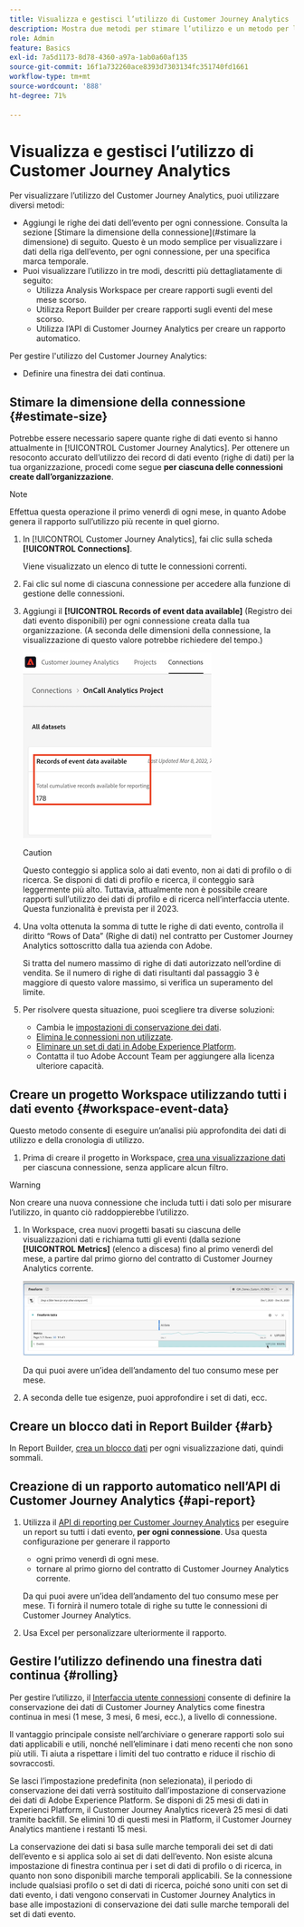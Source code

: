 ```yaml
---
title: Visualizza e gestisci l’utilizzo di Customer Journey Analytics
description: Mostra due metodi per stimare l’utilizzo e un metodo per la gestione.
role: Admin
feature: Basics
exl-id: 7a5d1173-8d78-4360-a97a-1ab0a60af135
source-git-commit: 16f1a732260ace8393d7303134fc351740fd1661
workflow-type: tm+mt
source-wordcount: '888'
ht-degree: 71%

---
```


# Visualizza e gestisci l’utilizzo di Customer Journey Analytics

Per visualizzare l’utilizzo del Customer Journey Analytics, puoi utilizzare diversi metodi:

* Aggiungi le righe dei dati dell’evento per ogni connessione. Consulta la sezione [Stimare la dimensione della connessione](#stimare la dimensione) di seguito. Questo è un modo semplice per visualizzare i dati della riga dell’evento, per ogni connessione, per una specifica marca temporale.
* Puoi visualizzare l’utilizzo in tre modi, descritti più dettagliatamente di seguito:
   * Utilizza Analysis Workspace per creare rapporti sugli eventi del mese scorso.
   * Utilizza Report Builder per creare rapporti sugli eventi del mese scorso.
   * Utilizza l’API di Customer Journey Analytics per creare un rapporto automatico.

Per gestire l&#39;utilizzo del Customer Journey Analytics:

* Definire una finestra dei dati continua.

## Stimare la dimensione della connessione {#estimate-size}

Potrebbe essere necessario sapere quante righe di dati evento si hanno attualmente in [!UICONTROL Customer Journey Analytics]. Per ottenere un resoconto accurato dell’utilizzo dei record di dati evento (righe di dati) per la tua organizzazione, procedi come segue **per ciascuna delle connessioni create dall’organizzazione**.

>[!NOTE]
>
>Effettua questa operazione il primo venerdì di ogni mese, in quanto Adobe genera il rapporto sull’utilizzo più recente in quel giorno.

1. In [!UICONTROL Customer Journey Analytics], fai clic sulla scheda **[!UICONTROL Connections]**.

   Viene visualizzato un elenco di tutte le connessioni correnti.

1. Fai clic sul nome di ciascuna connessione per accedere alla funzione di gestione delle connessioni.

1. Aggiungi il **[!UICONTROL Records of event data available]** (Registro dei dati evento disponibili) per ogni connessione creata dalla tua organizzazione. (A seconda delle dimensioni della connessione, la visualizzazione di questo valore potrebbe richiedere del tempo.)

   ![Registrazioni dei dati evento disponibili.](./assets/event-data.png)

   >[!CAUTION]
   >
   >   Questo conteggio si applica solo ai dati evento, non ai dati di profilo o di ricerca. Se disponi di dati di profilo e ricerca, il conteggio sarà leggermente più alto. Tuttavia, attualmente non è possibile creare rapporti sull’utilizzo dei dati di profilo e di ricerca nell’interfaccia utente. Questa funzionalità è prevista per il 2023.

1. Una volta ottenuta la somma di tutte le righe di dati evento, controlla il diritto “Rows of Data” (Righe di dati) nel contratto per Customer Journey Analytics sottoscritto dalla tua azienda con Adobe.

   Si tratta del numero massimo di righe di dati autorizzato nell’ordine di vendita. Se il numero di righe di dati risultanti dal passaggio 3 è maggiore di questo valore massimo, si verifica un superamento del limite.

1. Per risolvere questa situazione, puoi scegliere tra diverse soluzioni:

   * Cambia le [impostazioni di conservazione dei dati](https://experienceleague.adobe.com/docs/analytics-platform/using/cja-connections/manage-connections.html?lang=it#set-rolling-window-for-connection-data-retention).
   * [Elimina le connessioni non utilizzate](https://experienceleague.adobe.com/docs/analytics-platform/using/cja-overview/cja-faq.html?lang=it#implications-of-deleting-data-components).
   * [Eliminare un set di dati in Adobe Experience Platform](https://experienceleague.adobe.com/docs/analytics-platform/using/cja-overview/cja-faq.html?lang=it#implications-of-deleting-data-components).
   * Contatta il tuo Adobe Account Team per aggiungere alla licenza ulteriore capacità.

## Creare un progetto Workspace utilizzando tutti i dati evento {#workspace-event-data}

Questo metodo consente di eseguire un’analisi più approfondita dei dati di utilizzo e della cronologia di utilizzo.

1. Prima di creare il progetto in Workspace, [crea una visualizzazione dati](/help/data-views/create-dataview.md) per ciascuna connessione, senza applicare alcun filtro.

>[!WARNING]
>
>    Non creare una nuova connessione che includa tutti i dati solo per misurare l’utilizzo, in quanto ciò raddoppierebbe l’utilizzo.

1. In Workspace, crea nuovi progetti basati su ciascuna delle visualizzazioni dati e richiama tutti gli eventi (dalla sezione **[!UICONTROL Metrics]** (elenco a discesa) fino al primo venerdì del mese, a partire dal primo giorno del contratto di Customer Journey Analytics corrente.

   ![Tabella a forma libera che mostra gli eventi.](./assets/events-usage.png)

   Da qui puoi avere un’idea dell’andamento del tuo consumo mese per mese.

1. A seconda delle tue esigenze, puoi approfondire i set di dati, ecc.

## Creare un blocco dati in Report Builder {#arb}

In Report Builder, [crea un blocco dati](/help/report-builder/create-a-data-block.md) per ogni visualizzazione dati, quindi sommali.

## Creazione di un rapporto automatico nell’API di Customer Journey Analytics {#api-report}

1. Utilizza il [API di reporting per Customer Journey Analytics](https://developer.adobe.com/cja-apis/docs/api/#tag/Reporting-API) per eseguire un report su tutti i dati evento, **per ogni connessione**. Usa questa configurazione per generare il rapporto

   * ogni primo venerdì di ogni mese.
   * tornare al primo giorno del contratto di Customer Journey Analytics corrente.

   Da qui puoi avere un’idea dell’andamento del tuo consumo mese per mese. Ti fornirà il numero totale di righe su tutte le connessioni di Customer Journey Analytics.

1. Usa Excel per personalizzare ulteriormente il rapporto.

## Gestire l’utilizzo definendo una finestra dati continua {#rolling}

Per gestire l’utilizzo, il [Interfaccia utente connessioni](/help/connections/create-connection.md) consente di definire la conservazione dei dati di Customer Journey Analytics come finestra continua in mesi (1 mese, 3 mesi, 6 mesi, ecc.), a livello di connessione.

Il vantaggio principale consiste nell’archiviare o generare rapporti solo sui dati applicabili e utili, nonché nell’eliminare i dati meno recenti che non sono più utili. Ti aiuta a rispettare i limiti del tuo contratto e riduce il rischio di sovraccosti.

Se lasci l’impostazione predefinita (non selezionata), il periodo di conservazione dei dati verrà sostituito dall’impostazione di conservazione dei dati di Adobe Experience Platform. Se disponi di 25 mesi di dati in Experienci Platform, il Customer Journey Analytics riceverà 25 mesi di dati tramite backfill. Se elimini 10 di questi mesi in Platform, il Customer Journey Analytics mantiene i restanti 15 mesi.

La conservazione dei dati si basa sulle marche temporali dei set di dati dell’evento e si applica solo ai set di dati dell’evento. Non esiste alcuna impostazione di finestra continua per i set di dati di profilo o di ricerca, in quanto non sono disponibili marche temporali applicabili. Se la connessione include qualsiasi profilo o set di dati di ricerca, poiché sono uniti con set di dati evento, i dati vengono conservati in Customer Journey Analytics in base alle impostazioni di conservazione dei dati sulle marche temporali del set di dati evento.

